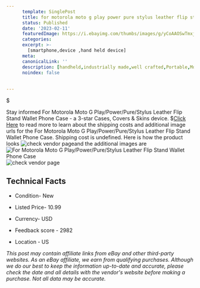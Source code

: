 ```yaml
---
      template: SinglePost
      title: for motorola moto g play power pure stylus leather flip stand wallet phone case
      status: Published
      date: '2023-02-11'
      featuredImage: https://i.ebayimg.com/thumbs/images/g/yCoAAOSwTmxjT3Kb/s-l225.jpg
      categories: 
      excerpt: >-
        [smartphone,device ,hand held device]
      meta:
      canonicalLink: ''
      description: [handheld,industrially made,well crafted,Portable,Mobile,Compact,Convenient,Lightweight,Maneuverable,Man-portable,Miniature,Carriable,Hand-held,Light,Holdable,Transportable,Mobile device,Pocket-sized,On-the-go,Wireless,Cordless,Compact size,Convenient size, smartphone,device ,hand held device]
      noindex: false
      
        
---
```

$

Stay informed For Motorola Moto G Play/Power/Pure/Stylus Leather Flip Stand Wallet Phone Case - a 3-star Cases, Covers & Skins device.
$[Click Here](https://www.ebay.com/itm/134287896740?hash=item1f442eb0a4%3Ag%3AyCoAAOSwTmxjT3Kb&mkevt=1&mkcid=1&mkrid=711-53200-19255-0&campid=%253CePNCampaignId%253E&customid=%253CreferenceId%253E&toolid=10049) to read more to learn about the shipping costs and additional image urls for the For Motorola Moto G Play/Power/Pure/Stylus Leather Flip Stand Wallet Phone Case. Shipping cost is undefined. Here is how the product looks ![check vendor page](https://i.ebayimg.com/thumbs/images/g/yCoAAOSwTmxjT3Kb/s-l225.jpg)and the additional images are![For Motorola Moto G Play/Power/Pure/Stylus Leather Flip Stand Wallet Phone Case](https://i.ebayimg.com/images/g/yCoAAOSwTmxjT3Kb/s-l1600.jpg)![check vendor page](https://origin-galleryplus.ebayimg.com/ws/web/134287896740_2_0_1/225x225.jpg,https://origin-galleryplus.ebayimg.com/ws/web/134287896740_3_0_1/225x225.jpg,https://origin-galleryplus.ebayimg.com/ws/web/134287896740_4_0_1/225x225.jpg,https://origin-galleryplus.ebayimg.com/ws/web/134287896740_5_0_1/225x225.jpg,https://origin-galleryplus.ebayimg.com/ws/web/134287896740_6_0_1/225x225.jpg,https://origin-galleryplus.ebayimg.com/ws/web/134287896740_7_0_1/225x225.jpg,https://origin-galleryplus.ebayimg.com/ws/web/134287896740_8_0_1/225x225.jpg,https://origin-galleryplus.ebayimg.com/ws/web/134287896740_9_0_1/225x225.jpg,https://origin-galleryplus.ebayimg.com/ws/web/134287896740_10_0_1/225x225.jpg)



 ## Technical Facts 



     
      

 - Condition- New 


      

 - Listed Price- 10.99 


      

 - Currency- USD 


      

 - Feedback score - 2982 


      

 - Location - US 


      
      

 *_This post may contain affiliate links from eBay and other third-party websites. As an eBay affiliate, we earn from qualifying purchases. Although we do our best to keep the information up-to-date and accurate, please check the date and all details with the vendor's website before making a purchase. Not all data may be accurate._*






